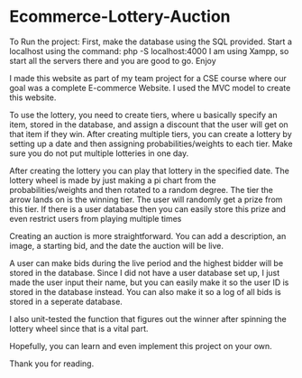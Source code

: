 # Ecommerce-Lottery-Auction

To Run the project:
  First, make the database using the SQL provided.
  Start a localhost using the command: php -S localhost:4000
  I am using Xampp, so start all the servers there and you are good to go.
  Enjoy

I made this website as part of my team project for a CSE course where our goal was a complete E-commerce Website. I used the MVC model to create this website.

To use the lottery, you need to create tiers, where u basically specify an item, stored in the database, and assign a discount that the user will get on that item if they win.
After creating multiple tiers, you can create a lottery by setting up a date and then assigning probabilities/weights to each tier.
Make sure you do not put multiple lotteries in one day.

After creating the lottery you can play that lottery in the specified date. The lottery wheel is made by just making a pi chart from the probabilities/weights and then rotated to a random degree. The tier the arrow lands on is the winning tier. The user will randomly get a prize from this tier. If there is a user database then you can easily store this prize and even restrict users from playing multiple times

Creating an auction is more straightforward. You can add a description, an image, a starting bid, and the date the auction will be live.

A user can make bids during the live period and the highest bidder will be stored in the database. Since I did not have a user database set up, I just made the user input their name, but you can easily make it so the user ID is stored in the database instead. You can also make it so a log of all bids is stored in a seperate database.

I also unit-tested the function that figures out the winner after spinning the lottery wheel since that is a vital part.

Hopefully, you can learn and even implement this project on your own.

Thank you for reading.
